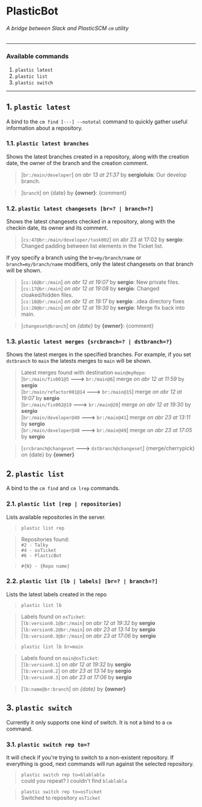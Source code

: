 # PlasticBot
###### A bridge between Slack and PlasticSCM `cm` utility
-------------------------------------------------------
### Available commands
1. `plastic latest` 
2. `plastic list`
3. `plastic switch`  

------------------

## 1. `plastic latest`
A bind to the `cm find [···] --nototal` command to quickly gather useful information about a repository.

### 1.1. `plastic latest branches`
Shows the latest branches created in a repository, along with the creation date, the owner of the branch and the creation comment.
> [`br:/main/developer`] on _abr 13 at 21:37_ by __sergioluis__: Our develop branch.

> [`branch`] on {date} by __{owner}__: {comment}

### 1.2. `plastic latest changesets [br=? | branch=?]`
Shows the latest changesets checked in a repository, along with the checkin date, its owner and its comment.

>[`cs:47@br:/main/developer/task002`] on abr 23 at 17:02 by __sergio__: Changed padding between list elements in the Ticket list.

If yoy specify a branch using the `br=my/branch/name` or `branch=my/branch/name` modifiers, only the latest changesets on that branch will be shown.

>[`cs:16@br:/main`] _on abr 12 at 19:07_ by __sergio__: New private files.  
>[`cs:17@br:/main`] _on abr 12 at 19:08_ by __sergio__: Changed cloaked/hidden files.  
>[`cs:18@br:/main`] _on abr 12 at 19:17_ by __sergio__: .idea directory fixes  
>[`cs:20@br:/main`] _on abr 12 at 19:30_ by __sergio__: Merge fix back into main. 

>[`changeset@branch`] on _{date}_ by __{owner}__: {comment}

### 1.3. `plastic latest merges {srcbranch=? | dstbranch=?}`

Shows the latest merges in the specified branches. For example, if you set `dstbranch` to `main` the latests merges to `main` will be shown.

>Latest merges found with destination `main@myRepo`:  
>[`br:/main/fix001@5` __--->__ `br:/main@6`] merge _on abr 12 at 11:59_ by __sergio__  
>[`br:/main/refactor001@14` __--->__ `br:/main@15`] merge _on abr 12 at 19:07_ by __sergio__  
>[`br:/main/fix002@19` __--->__ `br:/main@20`] merge _on abr 12 at 19:30_ by __sergio__  
>[`br:/main/developer@40` __--->__ `br:/main@41`] merge _on abr 23 at 13:11_ by __sergio__  
>[`br:/main/developer@48` __--->__ `br:/main@49`] merge _on abr 23 at 17:05_ by __sergio__  

>[`srcbranch@changeset` __--->__ `dstbranch@changeset`] {merge/cherrypick} on {date} by __{owner}__

## 2. `plastic list`
A bind to the `cm find` and `cm lrep` commands.

### 2.1. `plastic list [rep | repositories]`
Lists available repositories in the server.

> `plastic list rep`  

> Repositories found:  
> `#2 - Talky`  
> `#4 - osTicket`  
> `#6 - PlasticBot`

> `#{N} - {Repo name}`

### 2.2. `plastic list [lb | labels] [br=? | branch=?]`
Lists the latest labels created in the repo

>`plastic list lb`

>Labels found on `osTicket`:  
>[`lb:version0.1@br:/main`] on _abr 12 at 19:32_ by __sergio__  
>[`lb:version0.2@br:/main`] on _abr 23 at 13:14_ by __sergio__  
>[`lb:version0.3@br:/main`] on _abr 23 at 17:06_ by __sergio__

>`plastic list lb br=main`

>Labels found on `main@osTicket`:  
>[`lb:version0.1`] on _abr 12 at 19:32_ by __sergio__  
>[`lb:version0.2`] on _abr 23 at 13:14_ by __sergio__  
>[`lb:version0.3`] on _abr 23 at 17:06_ by __sergio__

>[`lb:name@br:branch`] on _{date}_ by __{owner}__

## 3. `plastic switch`
Currently it only supports one kind of switch. It is not a bind to a `cm` command.

### 3.1. `plastic switch rep to=?`
It will check if you're trying to switch to a non-existent repository. If everything is good, next commands will run against the selected repository.

>`plastic switch rep to=blablabla`  
>could you repeat? I couldn't find `blablabla`  

>`plastic switch rep to=osTicket`  
>Switched to repository `osTicket`
